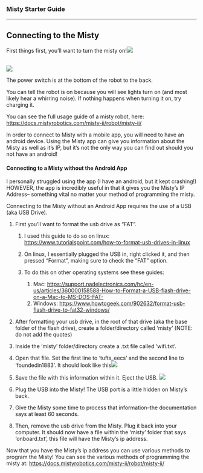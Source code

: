 ### Misty Starter Guide

***


## Connecting to the Misty

First things first, you’ll want to turn the misty on!![](https://lh6.googleusercontent.com/mbRNtHa4L6vDi5cdYUGeltBawvv_94_ZXBiHIxlSnY2JeHn87eFOgaVXJH3qNLB_6Ia3WlJTuAoU7ptEK9MBrPv9j7WJO8aGpnYS26MA_kJdq3NTJ8mlAW6kvYzxc0LxBrRu7VQVkEmKQ2kkO6-Qpg)

\
![](https://lh5.googleusercontent.com/gBmpK3zuBOlOS4wzjaMfF6cFYF2vkUQy81slsMvd5CjdRi9VritopSQ_WoXt63YEKrtvwTMZNDtvz1ifThAb2_HUBPbMMVOlHstUTpiU1IaC36njScbtXJ1QjDFbWBpGk_TeHIom1rzTquDtwCh8tQ)

The power switch is at the bottom of the robot to the back.

You can tell the robot is on because you will see lights turn on (and most likely hear a whirring noise). If nothing happens when turning it on, try charging it. 

You can see the full usage guide of a misty robot, here: <https://docs.mistyrobotics.com/misty-ii/robot/misty-ii/>

In order to connect to Misty with a mobile app, you will need to have an android device. Using the Misty app can give you information about the Misty as well as it’s IP, but it’s not the only way you can find out should you not have an android!


#### Connecting to a Misty without the Android App

I personally struggled using the app (I have an android, but it kept crashing!) HOWEVER, the app is incredibly useful in that it gives you the Misty’s IP Address– something vital no matter your method of programming the misty.

Connecting to the Misty without an Android App requires the use of a USB (aka USB Drive). 

1. First you’ll want to format the usb drive as “FAT”.

   1. I used this guide to do so on linux: <https://www.tutorialspoint.com/how-to-format-usb-drives-in-linux>

   2. On linux, I essentially plugged the USB in, right clicked it, and then pressed “Format”, making sure to check the “FAT” option.

   3. To do this on other operating systems see these guides:

      1. Mac: <https://support.nadelectronics.com/hc/en-us/articles/360000158588-How-to-Format-a-USB-flash-drive-on-a-Mac-to-MS-DOS-FAT->
      2. Windows: <https://www.howtogeek.com/902632/format-usb-flash-drive-to-fat32-windows/>

2. After formatting your usb drive, in the root of that drive (aka the base folder of the flash drive), create a folder/directory called ‘misty’ (NOTE: do not add the quotes)

3. Inside the ‘misty’ folder/directory create a .txt file called ‘wifi.txt’.

4. Open that file. Set the first line to ‘tufts\_eecs’ and the second line to ‘foundedin1883’. It should look like this![](https://lh6.googleusercontent.com/wiPx8Rt8g4WH4Ep1VW6EDgH2yaipHEA2dR9mVCDL4mvAZxCHCfLiS-J-yvO7FegwqgmocDyj8KRMoc5DO9-LX1sZJHFXlRQseFnPYYMtEW9j2JSg3Wpvv54wqmCDepY29saefxE2L_ndHKSokJhZhw)

5. Save the file with this information within it. Eject the USB. ![](https://lh6.googleusercontent.com/1v-JDE6i9eR68fqVYrABXV29CqzkKJvKVpvWXAXropM3s5LLTbQZy650ZK6G_0HLES09fXbxgL9zX_sWfJKHK_11mItTYaljh29gRidftc9-iNerPaW1r4AKs8I_w_gTo-ta72T2zcGevLslnQRBhA)

6. Plug the USB into the Misty! The USB port is a little hidden on Misty’s back.

7. Give the Misty some time to process that information–the documentation says at least 60 seconds.

8. Then, remove the usb drive from the Misty. Plug it back into your computer. It should now have a file within the ‘misty’ folder that says ‘onboard.txt’, this file will have the Misty’s ip address. 

Now that you have the Misty’s ip address you can use various methods to program the Misty! You can see the various methods of programming the misty at: <https://docs.mistyrobotics.com/misty-ii/robot/misty-ii/>
